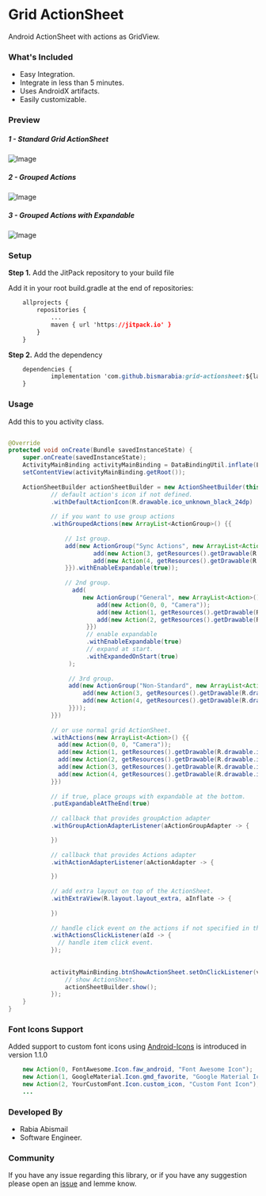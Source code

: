 # Grid ActionSheet  

Android ActionSheet with actions as GridView.

### What's Included
- Easy Integration.
- Integrate in less than 5 minutes.
- Uses AndroidX artifacts.
- Easily customizable.

### Preview

##### 1 - Standard Grid ActionSheet
![Image](Screenshots/Standard_GridAction.png)

##### 2 - Grouped Actions
![Image](Screenshots/Grouped_Actions.png)

##### 3 - Grouped Actions with Expandable
![Image](Screenshots/Grouped_Actions_with_expandable.png)


### Setup

**Step 1.**  Add the JitPack repository to your build file

Add it in your root build.gradle at the end of repositories:

```css
	allprojects {
		repositories {
			...
			maven { url 'https://jitpack.io' }
		}
	}
```

**Step 2.**  Add the dependency

```css
	dependencies {
	        implementation 'com.github.bismarabia:grid-actionsheet:${lastestVersion}'
	}
```

### Usage

Add this to you activity class.
```java

@Override  
protected void onCreate(Bundle savedInstanceState) {  
    super.onCreate(savedInstanceState);  
	ActivityMainBinding activityMainBinding = DataBindingUtil.inflate(LayoutInflater.from(this), R.layout.activity_main, null, false);  
    setContentView(activityMainBinding.getRoot());  
  
    ActionSheetBuilder actionSheetBuilder = new ActionSheetBuilder(this)  
            // default action's icon if not defined.  
            .withDefaultActionIcon(R.drawable.ico_unknown_black_24dp)  
  
            // if you want to use group actions  
			.withGroupedActions(new ArrayList<ActionGroup>() {{  
  
	            // 1st group.  
				add(new ActionGroup("Sync Actions", new ArrayList<Action>() {{  
	                    add(new Action(3, getResources().getDrawable(R.drawable.ic_menu_send), "Send"));  
						add(new Action(4, getResources().getDrawable(R.drawable.ic_menu_share), "Share")); 						
				}}).withEnableExpandable(true));  
	  
				// 2nd group.  
				  add(  
		             new ActionGroup("General", new ArrayList<Action>() {{  
			             add(new Action(0, 0, "Camera"));  
						 add(new Action(1, getResources().getDrawable(R.drawable.ic_menu_gallery), "Gallery"));  
						 add(new Action(2, getResources().getDrawable(R.drawable.ic_menu_manage), "Manage"));  
					  }})  
		              // enable expandable  
					  .withEnableExpandable(true)  
		              // expand at start.  
		              .withExpandedOnStart(true)  
		         );  
	  
				 // 3rd group.  
				 add(new ActionGroup("Non-Standard", new ArrayList<Action>() {{  
		             add(new Action(3, getResources().getDrawable(R.drawable.ic_menu_send), "Send"));  
					 add(new Action(4, getResources().getDrawable(R.drawable.ic_menu_share), "Share"));  
				 }}));  
		    }})  
  
            // or use normal grid ActionSheet.  
            .withActions(new ArrayList<Action>() {{  
              add(new Action(0, 0, "Camera"));  
			  add(new Action(1, getResources().getDrawable(R.drawable.ic_menu_gallery), "Gallery"));  
			  add(new Action(2, getResources().getDrawable(R.drawable.ic_menu_manage), "Manage"));  
			  add(new Action(3, getResources().getDrawable(R.drawable.ic_menu_send), "Send"));  
			  add(new Action(4, getResources().getDrawable(R.drawable.ic_menu_share), "Share"));  
			}})  
  
            // if true, place groups with expandable at the bottom.  
		    .putExpandableAtTheEnd(true)  
  
            // callback that provides groupAction adapter  
		    .withGroupActionAdapterListener(aActionGroupAdapter -> {

			})  
  
            // callback that provides Actions adapter  
		    .withActionAdapterListener(aActionAdapter -> {

		    })  
		   
		    // add extra layout on top of the ActionSheet.  
            .withExtraView(R.layout.layout_extra, aInflate -> {
		  
		    })  
		  
		    // handle click event on the actions if not specified in the actions definition.  
		    .withActionsClickListener(aId -> {  
		      // handle item click event.  
		    });  
		  
		  
		    activityMainBinding.btnShowActionSheet.setOnClickListener(v -> {  
	            // show ActionSheet.  
			    actionSheetBuilder.show();  
		    });  
	}
}
```

### Font Icons Support
Added support to custom font icons using [Android-Icons](https://github.com/mikepenz/Android-Iconics) is introduced in version 1.1.0
```java
	new Action(0, FontAwesome.Icon.faw_android, "Font Awesome Icon");
	new Action(1, GoogleMaterial.Icon.gmd_favorite, "Google Material Icon");
	new Action(2, YourCustomFont.Icon.custom_icon, "Custom Font Icon");
	...
```

### Developed By
-	Rabia Abismail
-	Software Engineer.

### Community
If you have any issue regarding this library, or if you have any suggestion please open an [issue](https://github.com/bismarabia/grid-actionSheet/issues/new) and lemme know.
